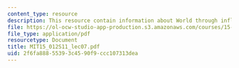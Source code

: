 ```yaml
---
content_type: resource
description: This resource contain information about World through inflation.
file: https://ol-ocw-studio-app-production.s3.amazonaws.com/courses/15-012-applied-macro-and-international-economics-spring-2011/2f6fa88855393c4590f9ccc107313dea_MIT15_012S11_lec07.pdf
file_type: application/pdf
resourcetype: Document
title: MIT15_012S11_lec07.pdf
uid: 2f6fa888-5539-3c45-90f9-ccc107313dea
---
```


